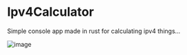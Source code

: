 # Ipv4Calculator
Simple console app made in rust for calculating ipv4 things...

![image](https://github.com/user-attachments/assets/e39d3199-1d07-4aa4-8d71-13cb77622a8d)
